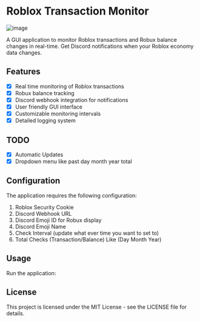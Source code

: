 # Roblox Transaction Monitor
![image](https://github.com/user-attachments/assets/16669dc8-7a44-4c9d-8f60-48a9d46cdb08)

A GUI application to monitor Roblox transactions and Robux balance changes in real-time. Get Discord notifications when your Roblox economy data changes.

## Features

- [x] Real time monitoring of Roblox transactions
- [x] Robux balance tracking
- [x] Discord webhook integration for notifications
- [x] User friendly GUI interface
- [x] Customizable monitoring intervals
- [x] Detailed logging system

## TODO

- [x] Automatic Updates
- [x] Dropdown menu like past day month year total

## Configuration

The application requires the following configuration:

1. Roblox Security Cookie
2. Discord Webhook URL
3. Discord Emoji ID for Robux display
4. Discord Emoji Name
5. Check Interval (update what ever time you want to set to)
6. Total Checks (Transaction/Balance) Like (Day Month Year)

## Usage

Run the application:

## License

This project is licensed under the MIT License - see the LICENSE file for details.
